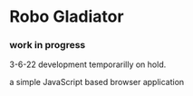 # Robo Gladiator

### work in progress

3-6-22 development temporarilly on hold. 

a simple JavaScript based browser application 
